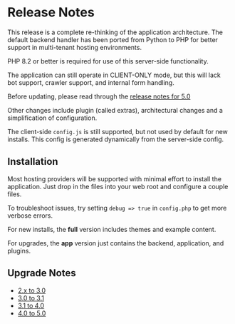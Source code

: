 # Release Notes

This release is a complete re-thinking of the application
architecture.  The default backend handler has been ported from 
Python to PHP for better support in multi-tenant hosting environments.

PHP 8.2 or better is required for use of this server-side functionality.

The application can still operate in CLIENT-ONLY mode,
but this will lack bot support, crawler support, and internal form handling.

Before updating, please read through the
[release notes for 5.0](https://github.com/eVAL-Agency/MarkdownMasterCMS/blob/main/docs/upgrade-notes/upgrade-4.0-to-5.0.md)

Other changes include plugin (called extras), architectural changes
and a simplification of configuration.

The client-side `config.js` is still supported, but not used by default for new installs.
This config is generated dynamically from the server-side config.

## Installation

Most hosting providers will be supported with minimal effort to install the application.
Just drop in the files into your web root and configure a couple files.

To troubleshoot issues, try setting `debug => true` in `config.php`
to get more verbose errors.

For new installs, the **full** version includes themes and example content.

For upgrades, the **app** version just contains the backend, application, and plugins.

## Upgrade Notes

* [2.x to 3.0](https://github.com/eVAL-Agency/MarkdownMasterCMS/blob/main/docs/upgrade-notes/upgrade-2.x-to-3.0.md)
* [3.0 to 3.1](https://github.com/eVAL-Agency/MarkdownMasterCMS/blob/main/docs/upgrade-notes/upgrade-3.0-to-3.1.md)
* [3.1 to 4.0](https://github.com/eVAL-Agency/MarkdownMasterCMS/blob/main/docs/upgrade-notes/upgrade-3.1-to-4.0.md)
* [4.0 to 5.0](https://github.com/eVAL-Agency/MarkdownMasterCMS/blob/main/docs/upgrade-notes/upgrade-4.0-to-5.0.md)
